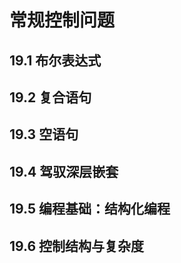# 常规控制问题

## 19.1 布尔表达式

## 19.2 复合语句

## 19.3 空语句

## 19.4 驾驭深层嵌套

## 19.5 编程基础：结构化编程

## 19.6 控制结构与复杂度
